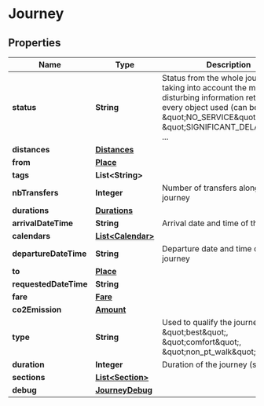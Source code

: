 
# Journey

## Properties
Name | Type | Description | Notes
------------ | ------------- | ------------- | -------------
**status** | **String** | Status from the whole journey taking into account the most disturbing information retrieved on every object used (can be \&quot;NO_SERVICE\&quot;, \&quot;SIGNIFICANT_DELAYS\&quot;, ... | 
**distances** | [**Distances**](Distances.md) |  |  [optional]
**from** | [**Place**](Place.md) |  |  [optional]
**tags** | **List&lt;String&gt;** |  | 
**nbTransfers** | **Integer** | Number of transfers along the journey | 
**durations** | [**Durations**](Durations.md) |  |  [optional]
**arrivalDateTime** | **String** | Arrival date and time of the journey |  [optional]
**calendars** | [**List&lt;Calendar&gt;**](Calendar.md) |  |  [optional]
**departureDateTime** | **String** | Departure date and time of the journey |  [optional]
**to** | [**Place**](Place.md) |  |  [optional]
**requestedDateTime** | **String** |  |  [optional]
**fare** | [**Fare**](Fare.md) |  | 
**co2Emission** | [**Amount**](Amount.md) |  | 
**type** | **String** | Used to qualify the journey (can be \&quot;best\&quot;, \&quot;comfort\&quot;, \&quot;non_pt_walk\&quot;, ... | 
**duration** | **Integer** | Duration of the journey (seconds) | 
**sections** | [**List&lt;Section&gt;**](Section.md) |  |  [optional]
**debug** | [**JourneyDebug**](JourneyDebug.md) |  |  [optional]




